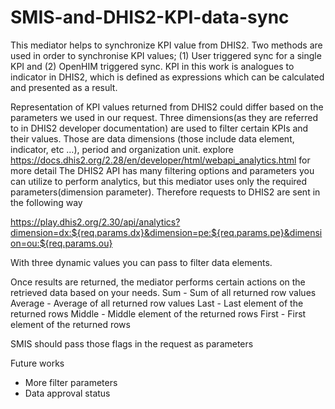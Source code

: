 # SMIS-and-DHIS2-KPI-data-sync

This mediator helps to synchronize KPI value from DHIS2. Two methods are used in order to synchronise KPI values; (1) User triggered sync for a single KPI and (2) OpenHIM triggered sync. KPI in this work is analogues to indicator in DHIS2, which is defined as expressions which can be calculated and presented as a result.

Representation of KPI values returned from DHIS2 could differ based on the parameters we used in our request. Three dimensions(as they are referred to in DHIS2 developer documentation) are used to filter certain KPIs and their values. Those are data dimensions (those include data element, indicator, etc …), period and organization unit. explore https://docs.dhis2.org/2.28/en/developer/html/webapi_analytics.html for more detail
The DHIS2 API has many filtering options and parameters you can utilize to perform analytics, but this mediator uses only the required parameters(dimension parameter). Therefore requests to DHIS2 are sent in the following way

https://play.dhis2.org/2.30/api/analytics?dimension=dx:${req.params.dx}&dimension=pe:${req.params.pe}&dimension=ou:${req.params.ou}

With three dynamic values you can pass to filter data elements.

Once results are returned, the mediator performs certain actions on the retrieved data based on your needs.
Sum - Sum of all returned row values
Average  - Average of all returned row values
Last  - Last element of the returned rows
Middle  - Middle element of the returned rows
First  - First element of the returned rows

SMIS should pass those flags in the request as parameters




Future works
- More filter parameters
- Data approval status
